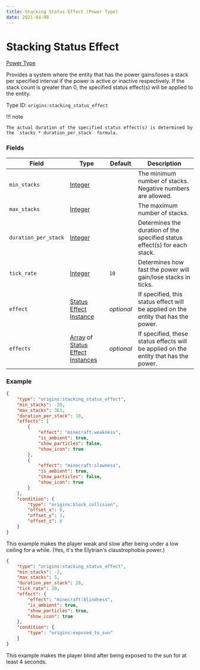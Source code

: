```yaml
---
title: Stacking Status Effect (Power Type)
date: 2021-04-08
---
```


# Stacking Status Effect

[Power Type](../power_types.md)

Provides a system where the entity that has the power gains/loses a stack per specified interval if the power is active or inactive respectively. If the stack count is greater than 0, the specified status effect(s) will be applied to the entity.

Type ID: `origins:stacking_status_effect`

!!! note

    The actual duration of the specified status effect(s) is determined by the `stacks * duration_per_stack` formula.

### Fields

Field  | Type | Default | Description
-------|------|---------|-------------
`min_stacks` | [Integer](../types/data_types/integer.md) | | The minimum number of stacks. Negative numbers are allowed.
`max_stacks` | [Integer](../types/data_types/integer.md) | | The maximum number of stacks.
`duration_per_stack` | [Integer](../types/data_types/integer.md) | | Determines the duration of the specified status effect(s) for each stack.
`tick_rate` | [Integer](../types/data_types/integer.md) | `10` | Determines how fast the power will gain/lose stacks in ticks.
`effect` | [Status Effect Instance](../data_types/status_effect_instance.md) | _optional_ | If specified, this status effect will be applied on the entity that has the power.
`effects` | [Array](../types/data_types/array.md) of [Status Effect Instances](../data_types/status_effect_instance.md) | _optional_ | If specified, these status effects will be applied on the entity that has the power.

### Example
```json
{
  	"type": "origins:stacking_status_effect",
  	"min_stacks": -20,
  	"max_stacks": 361,
  	"duration_per_stack": 10,
  	"effects": [
    	{
      		"effect": "minecraft:weakness",
      		"is_ambient": true,
      		"show_particles": false,
      		"show_icon": true
    	},
    	{
      		"effect": "minecraft:slowness",
      		"is_ambient": true,
      		"show_particles": false,
      		"show_icon": true
    	}
  	],
  	"condition": {
    	"type": "origins:block_collision",
    	"offset_x": 0,
    	"offset_y": 1,
    	"offset_z": 0
  	}
}
```
This example makes the player weak and slow after being under a low ceiling for a while. (Yes, it's the Elytrian's claustrophobia power.)
<br>

```json
{
    "type": "origins:stacking_status_effect",
    "min_stacks": -2,
    "max_stacks": 5,
    "duration_per_stack": 20,
    "tick_rate": 20,
    "effect": {
        "effect": "minecraft:blindness",
        "is_ambient": true,
        "show_particles": true,
        "show_icon": true
    },
    "condition": {
        "type": "origins:exposed_to_sun"
    }
}
```
This example makes the player blind after being exposed to the sun for at least 4 seconds.